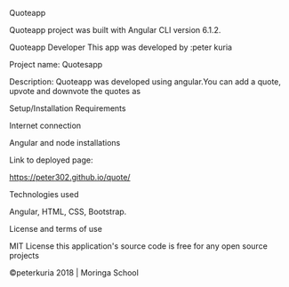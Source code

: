   Quoteapp 
  
  Quoteapp project was built with Angular CLI version 6.1.2.
  
  
  Quoteapp Developer
  This app was developed by :peter kuria  
  
  
  Project name: Quotesapp  
 
 
 Description: Quoteapp was developed using angular.You can add a quote, upvote and downvote the quotes as


Setup/Installation Requirements

Internet connection

Angular and node installations


Link to deployed page:

https://peter302.github.io/quote/


Technologies used

Angular, HTML, CSS, Bootstrap.

License and terms of use

MIT License this application's source code is free for any open source projects

©peterkuria 2018 | Moringa School
